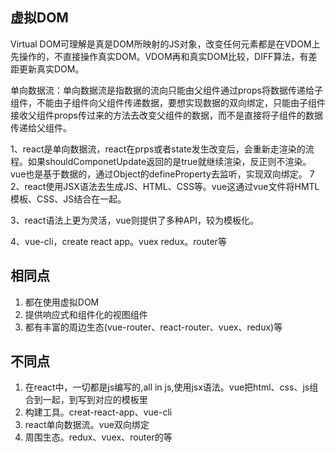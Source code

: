 ## 虚拟DOM
Virtual DOM可理解是真是DOM所映射的JS对象，改变任何元素都是在VDOM上先操作的，不直接操作真实DOM。VDOM再和真实DOM比较，DIFF算法，有差距更新真实DOM。

单向数据流：单向数据流是指数据的流向只能由父组件通过props将数据传递给子组件，不能由子组件向父组件传递数据，要想实现数据的双向绑定，只能由子组件接收父组件props传过来的方法去改变父组件的数据，而不是直接将子组件的数据传递给父组件。



1、react是单向数据流，react在prps或者state发生改变后，会重新走渲染的流程。如果shouldComponetUpdate返回的是true就继续渲染，反正则不渲染。vue也是基于数据的，通过Object的defineProperty去监听，实现双向绑定。
7
2、react使用JSX语法去生成JS、HTML、CSS等。vue这通过vue文件将HMTL模板、CSS、JS结合在一起。

3、react语法上更为灵活，vue则提供了多种API，较为模板化。

4、vue-cli，create react app。vuex redux。router等

## 相同点

1. 都在使用虚拟DOM
2. 提供响应式和组件化的视图组件
3. 都有丰富的周边生态(vue-router、react-router、vuex、redux)等

## 不同点

1. 在react中，一切都是js编写的,all in js,使用jsx语法。vue把html、css、js组合到一起，到写到对应的模板里
2. 构建工具。creat-react-app、vue-cli
3. react单向数据流。vue双向绑定
4. 周围生态。redux、vuex、router的等